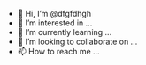 - 👋 Hi, I’m @dfgfdhgh
- 👀 I’m interested in ...
- 🌱 I’m currently learning ...
- 💞️ I’m looking to collaborate on ...
- 📫 How to reach me ...

<!---
dfgfdhgh/dfgfdhgh is a ✨ special ✨ repository because its `README.md` (this file) appears on your GitHub profile.
You can click the Preview link to take a look at your changes.
--->
